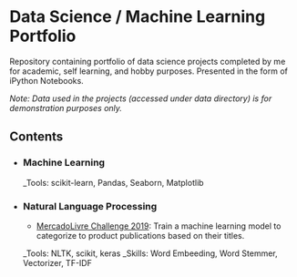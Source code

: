 # Data Science / Machine Learning Portfolio

Repository containing portfolio of data science projects completed by me for academic, self learning, and hobby purposes. Presented in the form of iPython Notebooks.

_Note: Data used in the projects (accessed under data directory) is for demonstration purposes only._

## Contents

- ### Machine Learning

	_Tools: scikit-learn, Pandas, Seaborn, Matplotlib

- ### Natural Language Processing

	- [MercadoLivre Challenge 2019](https://github.com/rrpronaldo/Portfolio-Data_Science/blob/master/Mercado_Livre_Word_Embedding-LastVersion.ipynb): Train a machine learning model to categorize to product publications based on their titles.


	_Tools: NLTK, scikit, keras
	_Skills: Word Embeeding, Word Stemmer, Vectorizer, TF-IDF
